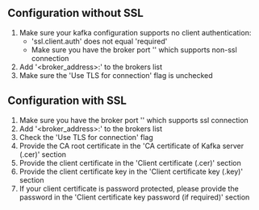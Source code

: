 ## Configuration without SSL

1. Make sure your kafka configuration supports no client authentication: 
   * 'ssl.client.auth' does not equal 'required'
   * Make sure you have the broker port '<port>' which supports non-ssl connection
2. Add '<broker_address>:<port>' to the brokers list
3. Make sure the 'Use TLS for connection' flag is unchecked

## Configuration with SSL

1. Make sure you have the broker port '<port>' which supports ssl connection
2. Add '<broker_address>:<port>' to the brokers list
3. Check the 'Use TLS for connection' flag
4. Provide the CA root certificate in the 'CA certificate of Kafka server (.cer)' section
5. Provide the client certificate in the 'Client certificate (.cer)' section
6. Provide the client certificate key in the 'Client certificate key (.key)' section
7. If your client certificate is password protected, please provide the password in the 'Client certificate key password (if required)' section
